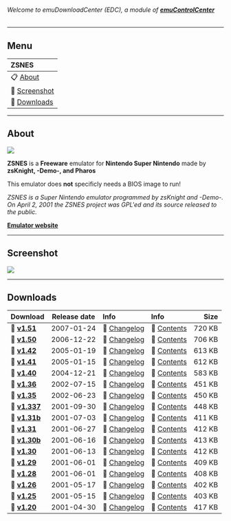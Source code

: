 ###### Welcome to emuDownloadCenter (EDC), a module of [**emuControlCenter**](https://github.com/PhoenixInteractiveNL/emuControlCenter/wiki/)
***
## Menu
| **ZSNES** |
|:---------|
| :clipboard: [About](#about) |
| :sunrise: [Screenshot](#screenshot) |
| :floppy_disk: [Downloads](#downloads) |
***
## About
![](https://github.com/PhoenixInteractiveNL/emuDownloadCenter/wiki/images_emulator/zsnes_logo_200.jpg)

**ZSNES** is a **Freeware** emulator for **Nintendo Super Nintendo** made by **zsKnight, -Demo-, and Pharos**

This emulator does **not** specificly needs a BIOS image to run!

_ZSNES is a Super Nintendo emulator programmed by zsKnight and -Demo-. On April 2, 2001 the ZSNES project was GPL'ed and its source released to the public._

[**Emulator website**](http://www.zsnes.com/)
***
## Screenshot
![](https://raw.githubusercontent.com/PhoenixInteractiveNL/emuDownloadCenter/master/downloadhooks/zsnes/zsnes_screen.jpg)
***
## Downloads
| Download | Release date  | Info       | Info       | Size       |
|:---------|:-------------:|:-----------|:-----------|-----------:|
| :floppy_disk: [**v1.51**](https://github.com/PhoenixInteractiveNL/edc-repo0001/raw/master/zsnes/1.51.7z) | 2007-01-24 | :page_facing_up: [Changelog](https://github.com/PhoenixInteractiveNL/edc-repo0001/blob/master/zsnes/1.51_changelog.txt) | :mag_right: [Contents](https://github.com/PhoenixInteractiveNL/edc-repo0001/blob/master/zsnes/1.51_contents.txt) | 720 KB |
| :floppy_disk: [**v1.50**](https://github.com/PhoenixInteractiveNL/edc-repo0001/raw/master/zsnes/1.50.7z) | 2006-12-22 | :page_facing_up: [Changelog](https://github.com/PhoenixInteractiveNL/edc-repo0001/blob/master/zsnes/1.50_changelog.txt) | :mag_right: [Contents](https://github.com/PhoenixInteractiveNL/edc-repo0001/blob/master/zsnes/1.50_contents.txt) | 706 KB |
| :floppy_disk: [**v1.42**](https://github.com/PhoenixInteractiveNL/edc-repo0001/raw/master/zsnes/1.42.7z) | 2005-01-19 | :page_facing_up: [Changelog](https://github.com/PhoenixInteractiveNL/edc-repo0001/blob/master/zsnes/1.42_changelog.txt) | :mag_right: [Contents](https://github.com/PhoenixInteractiveNL/edc-repo0001/blob/master/zsnes/1.42_contents.txt) | 613 KB |
| :floppy_disk: [**v1.41**](https://github.com/PhoenixInteractiveNL/edc-repo0001/raw/master/zsnes/1.41.7z) | 2005-01-15 | :page_facing_up: [Changelog](https://github.com/PhoenixInteractiveNL/edc-repo0001/blob/master/zsnes/1.41_changelog.txt) | :mag_right: [Contents](https://github.com/PhoenixInteractiveNL/edc-repo0001/blob/master/zsnes/1.41_contents.txt) | 612 KB |
| :floppy_disk: [**v1.40**](https://github.com/PhoenixInteractiveNL/edc-repo0001/raw/master/zsnes/1.40.7z) | 2004-12-21 | :page_facing_up: [Changelog](https://github.com/PhoenixInteractiveNL/edc-repo0001/blob/master/zsnes/1.40_changelog.txt) | :mag_right: [Contents](https://github.com/PhoenixInteractiveNL/edc-repo0001/blob/master/zsnes/1.40_contents.txt) | 583 KB |
| :floppy_disk: [**v1.36**](https://github.com/PhoenixInteractiveNL/edc-repo0001/raw/master/zsnes/1.36.7z) | 2002-07-15 | :page_facing_up: [Changelog](https://github.com/PhoenixInteractiveNL/edc-repo0001/blob/master/zsnes/1.36_changelog.txt) | :mag_right: [Contents](https://github.com/PhoenixInteractiveNL/edc-repo0001/blob/master/zsnes/1.36_contents.txt) | 451 KB |
| :floppy_disk: [**v1.35**](https://github.com/PhoenixInteractiveNL/edc-repo0001/raw/master/zsnes/1.35.7z) | 2002-06-23 | :page_facing_up: [Changelog](https://github.com/PhoenixInteractiveNL/edc-repo0001/blob/master/zsnes/1.35_changelog.txt) | :mag_right: [Contents](https://github.com/PhoenixInteractiveNL/edc-repo0001/blob/master/zsnes/1.35_contents.txt) | 450 KB |
| :floppy_disk: [**v1.337**](https://github.com/PhoenixInteractiveNL/edc-repo0001/raw/master/zsnes/1.337.7z) | 2001-09-30 | :page_facing_up: [Changelog](https://github.com/PhoenixInteractiveNL/edc-repo0001/blob/master/zsnes/1.337_changelog.txt) | :mag_right: [Contents](https://github.com/PhoenixInteractiveNL/edc-repo0001/blob/master/zsnes/1.337_contents.txt) | 448 KB |
| :floppy_disk: [**v1.31b**](https://github.com/PhoenixInteractiveNL/edc-repo0001/raw/master/zsnes/1.31b.7z) | 2001-07-03 | :page_facing_up: [Changelog](https://github.com/PhoenixInteractiveNL/edc-repo0001/blob/master/zsnes/1.31b_changelog.txt) | :mag_right: [Contents](https://github.com/PhoenixInteractiveNL/edc-repo0001/blob/master/zsnes/1.31b_contents.txt) | 411 KB |
| :floppy_disk: [**v1.31**](https://github.com/PhoenixInteractiveNL/edc-repo0001/raw/master/zsnes/1.31.7z) | 2001-06-27 | :page_facing_up: [Changelog](https://github.com/PhoenixInteractiveNL/edc-repo0001/blob/master/zsnes/1.31_changelog.txt) | :mag_right: [Contents](https://github.com/PhoenixInteractiveNL/edc-repo0001/blob/master/zsnes/1.31_contents.txt) | 412 KB |
| :floppy_disk: [**v1.30b**](https://github.com/PhoenixInteractiveNL/edc-repo0001/raw/master/zsnes/1.30b.7z) | 2001-06-16 | :page_facing_up: [Changelog](https://github.com/PhoenixInteractiveNL/edc-repo0001/blob/master/zsnes/1.30b_changelog.txt) | :mag_right: [Contents](https://github.com/PhoenixInteractiveNL/edc-repo0001/blob/master/zsnes/1.30b_contents.txt) | 413 KB |
| :floppy_disk: [**v1.30**](https://github.com/PhoenixInteractiveNL/edc-repo0001/raw/master/zsnes/1.30.7z) | 2001-06-13 | :page_facing_up: [Changelog](https://github.com/PhoenixInteractiveNL/edc-repo0001/blob/master/zsnes/1.30_changelog.txt) | :mag_right: [Contents](https://github.com/PhoenixInteractiveNL/edc-repo0001/blob/master/zsnes/1.30_contents.txt) | 412 KB |
| :floppy_disk: [**v1.29**](https://github.com/PhoenixInteractiveNL/edc-repo0001/raw/master/zsnes/1.29.7z) | 2001-06-01 | :page_facing_up: [Changelog](https://github.com/PhoenixInteractiveNL/edc-repo0001/blob/master/zsnes/1.29_changelog.txt) | :mag_right: [Contents](https://github.com/PhoenixInteractiveNL/edc-repo0001/blob/master/zsnes/1.29_contents.txt) | 409 KB |
| :floppy_disk: [**v1.28**](https://github.com/PhoenixInteractiveNL/edc-repo0001/raw/master/zsnes/1.28.7z) | 2001-06-01 | :page_facing_up: [Changelog](https://github.com/PhoenixInteractiveNL/edc-repo0001/blob/master/zsnes/1.28_changelog.txt) | :mag_right: [Contents](https://github.com/PhoenixInteractiveNL/edc-repo0001/blob/master/zsnes/1.28_contents.txt) | 408 KB |
| :floppy_disk: [**v1.26**](https://github.com/PhoenixInteractiveNL/edc-repo0001/raw/master/zsnes/1.26.7z) | 2001-05-17 | :page_facing_up: [Changelog](https://github.com/PhoenixInteractiveNL/edc-repo0001/blob/master/zsnes/1.26_changelog.txt) | :mag_right: [Contents](https://github.com/PhoenixInteractiveNL/edc-repo0001/blob/master/zsnes/1.26_contents.txt) | 402 KB |
| :floppy_disk: [**v1.25**](https://github.com/PhoenixInteractiveNL/edc-repo0001/raw/master/zsnes/1.25.7z) | 2001-05-15 | :page_facing_up: [Changelog](https://github.com/PhoenixInteractiveNL/edc-repo0001/blob/master/zsnes/1.25_changelog.txt) | :mag_right: [Contents](https://github.com/PhoenixInteractiveNL/edc-repo0001/blob/master/zsnes/1.25_contents.txt) | 403 KB |
| :floppy_disk: [**v1.20**](https://github.com/PhoenixInteractiveNL/edc-repo0001/raw/master/zsnes/1.20.7z) | 2001-04-30 | :page_facing_up: [Changelog](https://github.com/PhoenixInteractiveNL/edc-repo0001/blob/master/zsnes/1.20_changelog.txt) | :mag_right: [Contents](https://github.com/PhoenixInteractiveNL/edc-repo0001/blob/master/zsnes/1.20_contents.txt) | 417 KB |
